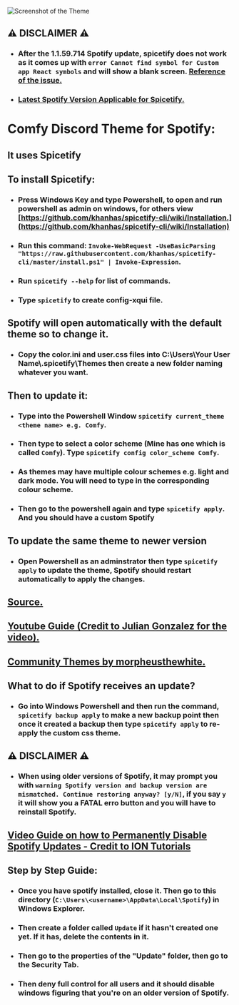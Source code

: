 ![Screenshot of the Theme](https://github.com/Parker06/Spotify-Comfy-Custom-CSS/blob/main/ComfyTheme.PNG)

## :warning: DISCLAIMER :warning:

* ### After the 1.1.59.714 Spotify update, spicetify does not work as it comes up with `error Cannot find symbol for Custom app React symbols` and will show a blank screen. [Reference of the issue.](https://github.com/khanhas/spicetify-cli/issues/845)

* ### [Latest Spotify Version Applicable for Spicetify.](https://spotify.en.uptodown.com/windows/download/3712596)

# Comfy Discord Theme for Spotify:

## It uses Spicetify

## To install Spicetify:

* ### Press Windows Key and type Powershell, to open and run powershell as admin on windows, for others view [https://github.com/khanhas/spicetify-cli/wiki/Installation.](https://github.com/khanhas/spicetify-cli/wiki/Installation)

* ### Run this command: `Invoke-WebRequest -UseBasicParsing "https://raw.githubusercontent.com/khanhas/spicetify-cli/master/install.ps1" | Invoke-Expression`.

* ### Run `spicetify --help` for list of commands.

* ### Type `spicetify` to create config-xqui file.

## Spotify will open automatically with the default theme so to change it.

* ### Copy the color.ini and user.css files into C:\Users\Your User Name\\.spicetify\Themes then create a new folder naming whatever you want.

## Then to update it:


* ### Type into the Powershell Window `spicetify current_theme <theme name> e.g. Comfy`.

* ### Then type to select a color scheme (Mine has one which is called `Comfy`). Type `spicetify config color_scheme Comfy`.

* ### As themes may have multiple colour schemes e.g. light and dark mode. You will need to type in the corresponding colour scheme.

* ### Then go to the powershell again and type `spicetify apply`. And you should have a custom Spotify

## To update the same theme to newer version

* ### Open Powershell as an adminstrator then type `spicetify apply` to update the theme, Spotify should restart automatically to apply the changes.

## [Source.](https://www.muo.com/tag/customize-spotify-with-spicetify-themes/)

## [Youtube Guide (Credit to Julian Gonzalez for the video).](https://www.youtube.com/watch?v=PoSidNiRu-g)

## [Community Themes by morpheusthewhite.](https://github.com/morpheusthewhite/spicetify-themes/tree/master)

## What to do if Spotify receives an update?

* ### Go into Windows Powershell and then run the command, `spicetify backup apply` to make a new backup point then once it created a backup then type `spicetify apply` to re-apply the custom css theme.

## :warning: DISCLAIMER :warning:

* ### When using older versions of Spotify, it may prompt you with `warning Spotify version and backup version are mismatched. Continue restoring anyway? [y/N]`, if you say `y` it will show you a FATAL erro button and you will have to reinstall Spotify.

## [Video Guide on how to Permanently Disable Spotify Updates - Credit to ION Tutorials](https://www.youtube.com/watch?v=84TT-deLQtU)

## Step by Step Guide:

* ### Once you have spotify installed, close it. Then go to this directory (`C:\Users\<username>\AppData\Local\Spotify`) in Windows Explorer. 

* ### Then create a folder called `Update` if it hasn't created one yet. If it has, delete the contents in it. 

* ### Then go to the properties of the "Update" folder, then go to the Security Tab.

* ### Then deny full control for all users and it should disable windows figuring that you're on an older version of Spotify.
